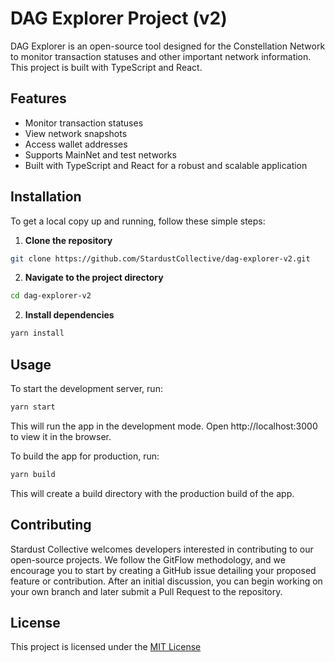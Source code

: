 # DAG Explorer Project (v2)

DAG Explorer is an open-source tool designed for the Constellation Network to monitor transaction statuses and other important network information. This project is built with TypeScript and React.

## Features

- Monitor transaction statuses
- View network snapshots
- Access wallet addresses
- Supports MainNet and test networks
- Built with TypeScript and React for a robust and scalable application

## Installation

To get a local copy up and running, follow these simple steps:

1. **Clone the repository**

```sh
git clone https://github.com/StardustCollective/dag-explorer-v2.git
```

2. **Navigate to the project directory**

```sh
cd dag-explorer-v2
```

2. **Install dependencies**

```sh
yarn install
```

## Usage

To start the development server, run:

```sh
yarn start
```

This will run the app in the development mode.
Open http://localhost:3000 to view it in the browser.

To build the app for production, run:

```sh
yarn build
```

This will create a build directory with the production build of the app.

## Contributing

Stardust Collective welcomes developers interested in contributing to our open-source projects. We follow the GitFlow methodology, and we encourage you to start by creating a GitHub issue detailing your proposed feature or contribution. After an initial discussion, you can begin working on your own branch and later submit a Pull Request to the repository.

## License

This project is licensed under the [MIT License](./LICENSE)
